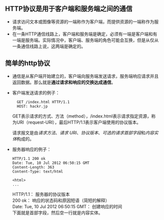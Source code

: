 ## HTTP协议是用于客户端和服务端之间的通信
- 请求访问文本或图像等资源的一端称作为客户端，而提供资源的一端称作为服务端。
- 在一条HTTP通信线路上，客户端和服务端是确定，必须有一端是客户端和有一端是服务端。实际情况中，客户端、服务端的角色可能会互换，但是从仅从一条通信线路上说，这两端是确定的。

## 简单的http协议

- 通信是从客户端开始建立的，客户端向服务端发送请求，服务端响应请求并且返回数据。那么就是**通过请求和响应的交换达成通信**。
- 客户端发送请求的例子：
  ``` 
    GET /index.html HTTP/1.1
    HOST: hackr.jp
  ```
  GET表示请求的方式、方法（method），/index.html表示请求指定资源，称为URI（request-URI），最后HTTP/1.1表示客户端使用的协议版本。

  请求报文是由*请求方法*、*请求 URI*、*协议版本*、*可选的请求首部字段*和*内容实体*构成的。
- 服务器响应的例子：
  ```
  HTTP/1.1 200 ok
  Date: Tue, 10 Jul 2012 06:50:15 GMT
  Content-Length: 363
  Content-Type: text/html

  <html>
  ...
  ```
  HTTP/1.1： 服务器的协议版本  
  200 ok： 响应的状态码和原因短语（简短的解释）  
  Date: Tue, 10 Jul 2012 06:50:15 GMT： 创建响应的时间  
  下面就是首部字段，然后空一行就是内容实体。  


